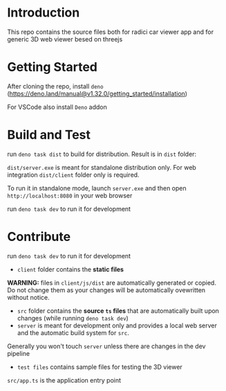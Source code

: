 # Introduction 
This repo contains the source files both for radici car viewer app and for generic 3D web viewer besed on threejs
# Getting Started
After cloning the repo, install `deno` (https://deno.land/manual@v1.32.0/getting_started/installation)

For VSCode also install `Deno` addon

# Build and Test
run `deno task dist` to build for distribution. Result is in `dist` folder:

`dist/server.exe` is meant for standalone distribution only.
For web integration `dist/client` folder only is required.

To run it in standalone mode, launch `server.exe` and then open `http://localhost:8080` in your web browser

run `deno task dev` to run it for development

# Contribute
run `deno task dev` to run it for development

- `client` folder contains the **static files**

**WARNING:** files in `client/js/dist` are automatically generated or copied. Do not change them as your changes will be automatically ovewritten without notice.
- `src` folder contains the **source `ts` files** that are automatically built upon changes (while running `deno task dev`)
- `server` is meant for development only and provides a local web server and the automatic build system for `src`.

Generally you won't touch `server` unless there are changes in the dev pipeline
- `test files` contains sample files for testing the 3D viewer

`src/app.ts` is the application entry point